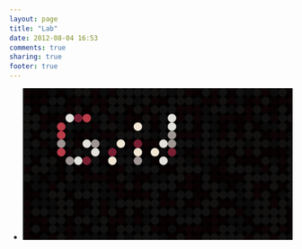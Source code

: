 ```yaml
---
layout: page
title: "Lab"
date: 2012-08-04 16:53
comments: true
sharing: true
footer: true
---
```


<ul id="lab-list">
  <li class="lab">
    <a href="grid/">
      <img src="grid/sample.png" />
    </a>
  </li>
</ul>
